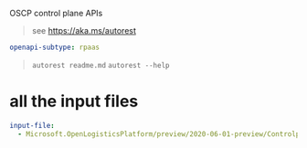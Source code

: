 OSCP control plane APIs

> see https://aka.ms/autorest

```yaml
openapi-subtype: rpaas
```

> `autorest readme.md`
> `autorest --help`

# all the input files
```yaml $(tag) == 'package-2020-06-01-preview'
input-file:
  - Microsoft.OpenLogisticsPlatform/preview/2020-06-01-preview/Controlplane.json
 ```
